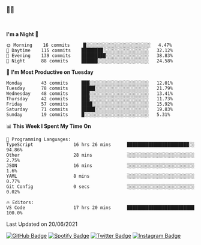 ### 🤙🍺

<!-- <a href="https://github-readme-stats.vercel.app/api?username=hzak2xx&count_private=true&show_icons=true&theme=dracula">
  <img align="center" src="https://github-readme-stats.vercel.app/api?username=hzak2xx&count_private=true&show_icons=true&theme=dracula" />
</a>
</br> -->
</br>

<!--START_SECTION:waka-->
**I'm a Night 🦉** 

```text
🌞 Morning    16 commits     █░░░░░░░░░░░░░░░░░░░░░░░░   4.47% 
🌆 Daytime    115 commits    ████████░░░░░░░░░░░░░░░░░   32.12% 
🌃 Evening    139 commits    █████████░░░░░░░░░░░░░░░░   38.83% 
🌙 Night      88 commits     ██████░░░░░░░░░░░░░░░░░░░   24.58%

```
📅 **I'm Most Productive on Tuesday** 

```text
Monday       43 commits     ███░░░░░░░░░░░░░░░░░░░░░░   12.01% 
Tuesday      78 commits     █████░░░░░░░░░░░░░░░░░░░░   21.79% 
Wednesday    48 commits     ███░░░░░░░░░░░░░░░░░░░░░░   13.41% 
Thursday     42 commits     ███░░░░░░░░░░░░░░░░░░░░░░   11.73% 
Friday       57 commits     ████░░░░░░░░░░░░░░░░░░░░░   15.92% 
Saturday     71 commits     █████░░░░░░░░░░░░░░░░░░░░   19.83% 
Sunday       19 commits     █░░░░░░░░░░░░░░░░░░░░░░░░   5.31%

```


📊 **This Week I Spent My Time On** 

```text
💬 Programming Languages: 
TypeScript               16 hrs 26 mins      ███████████████████████░░   94.86% 
Other                    28 mins             ░░░░░░░░░░░░░░░░░░░░░░░░░   2.75% 
JSON                     16 mins             ░░░░░░░░░░░░░░░░░░░░░░░░░   1.6% 
YAML                     8 mins              ░░░░░░░░░░░░░░░░░░░░░░░░░   0.77% 
Git Config               0 secs              ░░░░░░░░░░░░░░░░░░░░░░░░░   0.02%

🔥 Editors: 
VS Code                  17 hrs 20 mins      █████████████████████████   100.0%

```


 Last Updated on 20/06/2021
<!--END_SECTION:waka-->

[![GitHub Badge](https://img.shields.io/badge/GitHub-100000?style=for-the-badge&logo=github&logoColor=white)](https://github.com/hzak2xx)
[![Spotify Badge](https://img.shields.io/badge/Spotify-1ED760?&style=for-the-badge&logo=spotify&logoColor=white)](https://open.spotify.com/user/uf90s6sbbh75a1mt44clkhkvf)
[![Twitter Badge](https://img.shields.io/badge/Twitter-1DA1F2?style=for-the-badge&logo=twitter&logoColor=white)](https://twitter.com/hzak2xx)
[![Instagram Badge](https://img.shields.io/badge/Instagram-E4405F?style=for-the-badge&logo=instagram&logoColor=white)](https://www.instagram.com/hzak2xx/)
